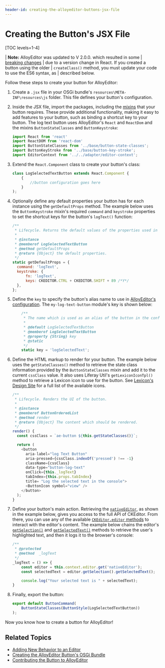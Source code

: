 ```yaml
---
header-id: creating-the-alloyeditor-buttons-jsx-file
---
```


# Creating the Button's JSX File

[TOC levels=1-4]

| **Note:** AlloyEditor was updated to V 2.0.0. which resulted in some 
| [breaking changes](/docs/7-2/reference/-/knowledge_base/r/breaking-changes#updated-alloyeditor-v20-includes-new-major-version-of-react) 
| due to a version change in React. If you created a button using the older 
| `createClass()` method, you must update your code to use the ES6 syntax, as 
| described below.

Follow these steps to create your button for AlloyEditor:

1.  Create a `.jsx` file in your OSGi bundle's `resources\META-INF\resources\js` 
    folder. This file defines your button's configuration.

2.  Inside the JSX file, import the packages, including the [mixins](/docs/7-2/reference/-/knowledge_base/r/alloyeditor-button-reference-guide#mixins) 
    that your button requires. These provide additional functionality, making it 
    easy to add features to your button, such as binding a shortcut key to your 
    button. The log text button uses AlloyEditor's `React` and `ReactDom` and 
    the mixins `ButtonStateClasses` and `ButtonKeystroke`:

    ```javascript
    import React from 'react'
    import ReactDOM from 'react-dom'
    import ButtonStateClasses from '../base/button-state-classes';
    import ButtonKeyStroke from '../base/button-key-stroke';
    import EditorContext from '../../adapter/editor-context';
    ```

3.  Extend the `React.Component` class to create your button's class:

    ```javascript
    class LogSelectedTextButton extends React.Component {
        {
            //button configuration goes here
        }
    );
    ```

6.  Optionally define any default properties your button has for each instance 
    using the `getDefaultProps` method. The example below uses the 
    `ButtonKeystroke` mixin's required `command` and `keystroke` properties to 
    set the shortcut keys for the button's `logText()` function:

    ```javascript
    /**
     * Lifecycle. Returns the default values of the properties used in the widget.
     *
     * @instance
     * @memberof LogSelectedTextButton
     * @method getDefaultProps
     * @return {Object} the default properties.
     */
    static getDefaultProps = {
      command: 'logText',
      keystroke: {
          fn: 'logText',
          keys: CKEDITOR.CTRL + CKEDITOR.SHIFT + 89 /*Y*/
      },
    };
    ```

7.  Define the `key` to specify the button's alias name to use in 
    [AlloyEditor's configuration](/docs/7-2/frameworks/-/knowledge_base/f/adding-buttons-to-alloyeditor-toolbars). 
    The `my-log-text-button` module's key is shown below:

    ```javascript
        /**
         * The name which is used as an alias of the button in the configuration.
         *
         * @default LogSelectedTextButton
         * @memberof LogSelectedTextButton
         * @property {String} key
         * @static
         */
        static key = 'logSelectedText';
    ```

8.  Define the HTML markup to render for your button. The example below uses the 
    `getStateClasses()` method to retrieve the state class information provided 
    by the `ButtonStateClasses` mixin and add it to the current `cssClass` 
    value. It also uses Liferay Util's `getLexiconIconTpl()` method to retrieve 
    a Lexicon icon to use for the button. See 
    [Lexicon's Design Site](https://clayui.com/docs/components/icons.html) 
    for a full list of the available icons. 

    ```javascript
    /**
     * Lifecycle. Renders the UI of the button.
     *
     * @instance
     * @memberof ButtonOrderedList
     * @method render
     * @return {Object} The content which should be rendered.
     */
    render() {
      const cssClass = `ae-button ${this.getStateClasses()}`;

      return (
        <button
          aria-label="log Text Button"
          aria-pressed={cssClass.indexOf('pressed') !== -1}
          className={cssClass}
          data-type="button-log-text"
          onClick={this._logText}
          tabIndex={this.props.tabIndex}
          title= "Log the selected text in the console">
          <ButtonIcon symbol="view" />
        </button>
      );
    }
    ```

9.  Define your button's main action. Retrieving the 
    [`nativeEditor`](https://alloyeditor.com/api/1.5.0/Core.html#nativeEditor), 
    as shown in the example below, gives you access to the full API of 
    CKEditor. From there, you can use any of the available 
    [`CKEditor.editor` methods](https://ckeditor.com/docs/ckeditor4/latest/api/CKEDITOR_editor.html#methods) 
    to interact with the editor's content. The example below chains the editor's 
    [`getSelection()`](https://ckeditor.com/docs/ckeditor4/latest/api/CKEDITOR_editor.html#method-getSelection) 
    and 
    [`getSelectedText()`](https://ckeditor.com/docs/ckeditor4/latest/api/CKEDITOR_dom_selection.html#method-getSelectedText) 
    methods to retrieve the user's highlighted text, and then it logs it to the 
    browser's console:

    ```javascript
    /**
     * @protected
     * @method  _logText
     */
    _logText = () => {
        const editor = this.context.editor.get('nativeEditor');
        const selectedText = editor.getSelection().getSelectedText();

        console.log("Your selected text is " + selectedText);
    }
    ```

10. Finally, export the button:

    ```javascript
    export default ButtonCommand(
    	ButtonStateClasses(ButtonStyle(LogSelectedTextButton))
    );
    ```

Now you know how to create a button for AlloyEditor! 

## Related Topics

- [Adding New Behavior to an Editor](/docs/7-2/frameworks/-/knowledge_base/f/adding-new-behavior-to-an-editor)
- [Creating the AlloyEditor Button's OSGi Bundle](/docs/7-2/frameworks/-/knowledge_base/f/creating-the-alloyeditor-buttons-osgi-bundle)
- [Contributing the Button to AlloyEditor](/docs/7-2/frameworks/-/knowledge_base/f/contributing-the-button-to-alloyeditor)
